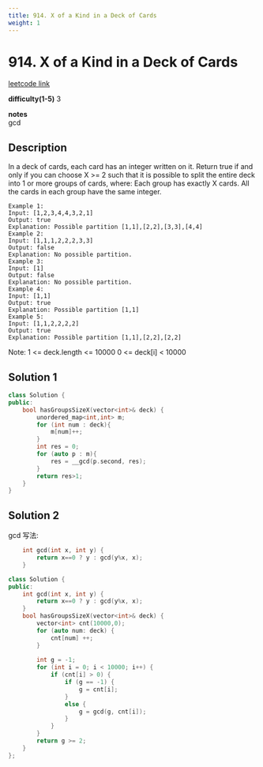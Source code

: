```yaml
---
title: 914. X of a Kind in a Deck of Cards
weight: 1
---
```

# 914. X of a Kind in a Deck of Cards
[leetcode link](https://leetcode.com/problems/x-of-a-kind-in-a-deck-of-cards/)

**difficulty(1-5)** 
3

**notes**   
gcd

## Description
In a deck of cards, each card has an integer written on it.
Return true if and only if you can choose X >= 2 such that it is possible to split the entire deck into 1 or more groups of cards, where:
Each group has exactly X cards.
All the cards in each group have the same integer.
```
Example 1:
Input: [1,2,3,4,4,3,2,1]
Output: true
Explanation: Possible partition [1,1],[2,2],[3,3],[4,4]
Example 2:
Input: [1,1,1,2,2,2,3,3]
Output: false
Explanation: No possible partition.
Example 3:
Input: [1]
Output: false
Explanation: No possible partition.
Example 4:
Input: [1,1]
Output: true
Explanation: Possible partition [1,1]
Example 5:
Input: [1,1,2,2,2,2]
Output: true
Explanation: Possible partition [1,1],[2,2],[2,2]
```
Note:
1 <= deck.length <= 10000
0 <= deck[i] < 10000

## Solution 1
```c++
class Solution {
public:
    bool hasGroupsSizeX(vector<int>& deck) {
        unordered_map<int,int> m;
        for (int num : deck){
            m[num]++;
        }
        int res = 0;
        for (auto p : m){
            res = __gcd(p.second, res);
        }
        return res>1;
    }
}
```

## Solution 2

gcd 写法:
```c++
    int gcd(int x, int y) {
        return x==0 ? y : gcd(y%x, x);
    }
```

```c++
class Solution {
public:
    int gcd(int x, int y) {
        return x==0 ? y : gcd(y%x, x);
    }
    bool hasGroupsSizeX(vector<int>& deck) {
        vector<int> cnt(10000,0);
        for (auto num: deck) {
            cnt[num] ++;
        }      
        
        int g = -1;
        for (int i = 0; i < 10000; i++) {
            if (cnt[i] > 0) {
                if (g == -1) {
                    g = cnt[i];
                }
                else {
                    g = gcd(g, cnt[i]);
                }
            }
        }
        return g >= 2;
    }
};
```


